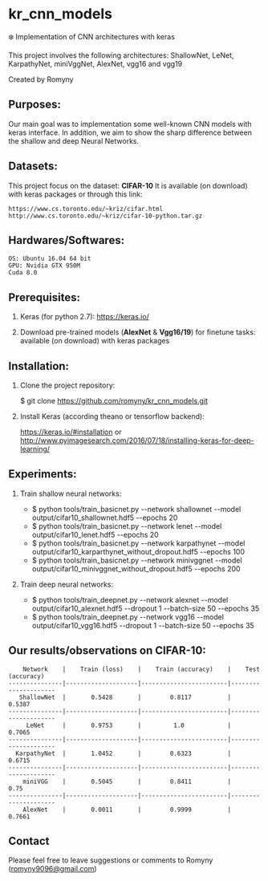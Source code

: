 # kr_cnn_models
:snowflake: Implementation of CNN architectures with keras

This project involves the following architectures:
ShallowNet, LeNet, KarpathyNet, miniVggNet, AlexNet, vgg16 and vgg19

Created by Romyny

## Purposes:

Our main goal was to implementation some well-known CNN models with keras interface.
In addition, we aim to show the sharp difference between the shallow and deep Neural Networks.

## Datasets:

This project focus on the dataset: **CIFAR-10**
It is available (on download) with keras packages or through this link:

    https://www.cs.toronto.edu/~kriz/cifar.html
    http://www.cs.toronto.edu/~kriz/cifar-10-python.tar.gz

## Hardwares/Softwares:
    OS: Ubuntu 16.04 64 bit
    GPU: Nvidia GTX 950M
    Cuda 8.0

## Prerequisites:

1) Keras (for python 2.7): https://keras.io/

2) Download pre-trained models (**AlexNet** & **Vgg16/19**) for finetune tasks: available (on download) with keras packages

## Installation:

1) Clone the project repository:

    $ git clone https://github.com/romyny/kr_cnn_models.git
    
2) Install Keras (according theano or tensorflow backend):

    https://keras.io/#installation or
    http://www.pyimagesearch.com/2016/07/18/installing-keras-for-deep-learning/

## Experiments:

1) Train shallow neural networks:

    * $ python tools/train_basicnet.py --network shallownet --model output/cifar10_shallownet.hdf5 --epochs 20
    * $ python tools/train_basicnet.py --network lenet --model output/cifar10_lenet.hdf5 --epochs 20
    * $ python tools/train_basicnet.py --network karpathynet --model output/cifar10_karparthynet_without_dropout.hdf5 --epochs 100
    * $ python tools/train_basicnet.py --network minivggnet --model output/cifar10_minivggnet_without_dropout.hdf5 --epochs 200
    
2) Train deep neural networks:

    * $ python tools/train_deepnet.py --network alexnet --model output/cifar10_alexnet.hdf5 --dropout 1 --batch-size 50 --epochs 35
    * $ python tools/train_deepnet.py --network vgg16 --model output/cifar10_vgg16.hdf5 --dropout 1 --batch-size 50 --epochs 35

## Our results/observations on CIFAR-10:

        Network    |    Train (loss)    |    Train (accuracy)    |    Test (accuracy)
    ---------------|--------------------|------------------------|---------------------
       ShallowNet  |       0.5428       |        0.8117          |       0.5387
    ---------------|--------------------|------------------------|---------------------
         LeNet     |       0.9753       |         1.0            |       0.7065
    ---------------|--------------------|------------------------|---------------------
      KarpathyNet  |       1.0452       |        0.6323          |       0.6715
    ---------------|--------------------|------------------------|---------------------
        miniVGG    |       0.5045       |        0.8411          |       0.75
    ---------------|--------------------|------------------------|---------------------
        AlexNet    |       0.0011       |        0.9999          |       0.7661
        
## Contact

Please feel free to leave suggestions or comments to Romyny (romyny9096@gmail.com)

    
    
